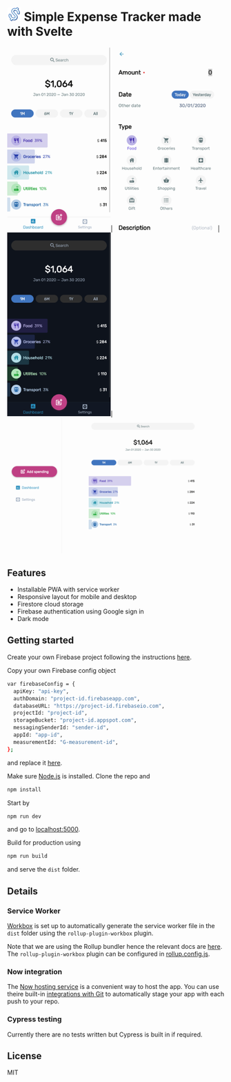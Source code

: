 ![icon](https://github.com/cerivitos/ExpenseTracker/blob/master/src/assets/favicon-32x32.png)
Simple Expense Tracker made with Svelte
=============

<img width="240" src="https://github.com/cerivitos/ExpenseTracker/blob/master/expensetracker.now.sh__dashboard(iPhone%206_7_8%20Plus).png"/>|
<img width="240" src="https://github.com/cerivitos/ExpenseTracker/blob/master/expensetracker.now.sh__dashboard(iPhone%206_7_8%20Plus)%20(1).png"/>|
<img width="240" src="https://github.com/cerivitos/ExpenseTracker/blob/master/expensetracker.now.sh__dashboard(iPhone%206_7_8%20Plus)%20(2).png"/>|
<img src="https://github.com/cerivitos/ExpenseTracker/blob/master/expensetracker.now.sh_(Laptop%20with%20MDPI%20screen).png"/>

## Features
- Installable PWA with service worker
- Responsive layout for mobile and desktop
- Firestore cloud storage
- Firebase authentication using Google sign in
- Dark mode

## Getting started

Create your own Firebase project following the instructions [here](https://firebase.google.com/docs/web/setup/).

Copy your own Firebase config object

```bash
var firebaseConfig = {
  apiKey: "api-key",
  authDomain: "project-id.firebaseapp.com",
  databaseURL: "https://project-id.firebaseio.com",
  projectId: "project-id",
  storageBucket: "project-id.appspot.com",
  messagingSenderId: "sender-id",
  appId: "app-id",
  measurementId: "G-measurement-id",
};
```

and replace it [here](https://github.com/cerivitos/ExpenseTracker/blob/master/src/config.js).

Make sure [Node.js](https://nodejs.org) is installed. Clone the repo and

```bash
npm install
```

Start by

```bash
npm run dev
```

and go to [localhost:5000](http://localhost:5000).

Build for production using

```bash
npm run build
```

and serve the `dist` folder.

## Details

### Service Worker

[Workbox](https://developers.google.com/web/tools/workbox) is set up to automatically generate the service worker file in the `dist` folder using the `rollup-plugin-workbox` plugin.

Note that we are using the Rollup bundler hence the relevant docs are [here](https://developers.google.com/web/tools/workbox/guides/using-bundlers). The `rollup-plugin-workbox` plugin can be configured in [rollup.config.js](https://github.com/cerivitos/ExpenseTracker/blob/master/rollup.config.js).

### Now integration

The [Now hosting service](https://zeit.co/now) is a convenient way to host the app. You can use theire built-in [integrations with Git](https://zeit.co/docs/v2/git-integrations) to automatically stage your app with each push to your repo.

### Cypress testing

Currently there are no tests written but Cypress is built in if required.

## License

MIT
